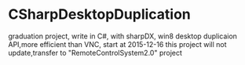 # CSharpDesktopDuplication
graduation project, write in C#, with sharpDX, win8 desktop duplicaion API,more efficient than VNC, start at 2015-12-16
this project will not update,transfer to "RemoteControlSystem2.0" project 
